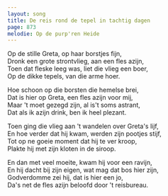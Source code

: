 ```yaml
---
layout: song
title: De reis rond de tepel in tachtig dagen
page: 873
melodie: Op de purp'ren Heide
---
```


Op de stille Greta, op haar borstjes fijn,  
Dronk een grote strontvlieg, aan een fles azijn,  
Toen dat fleske leeg was, liet die vlieg een boer,  
Op de dikke tepels, van die arme hoer.  

Hoe schoon op die borsten die hemelse brei,  
Dat is hier op Greta, een fles azijn voor mij,  
Maar 't moet gezegd zijn, al is't soms astrant,  
Dat als ik azijn drink, ben ik heel plezant.  

Toen ging die vlieg aan 't wandelen over Greta's lijf,  
En hoe verder dat hij kwam, werden zijn pootjes stijf,  
Tot op ne goeie moment dat hij te ver kroop,  
Plakte hij met zijn kloten in de siroop.  

En dan met veel moeite, kwam hij voor een ravijn,  
En hij dacht bij zijn eigen, wat mag dat bos hier zijn,  
Godverdomme zei hij, dat is hier een jo,  
Da's net de fles azijn beloofd door 't reisbureau.  

